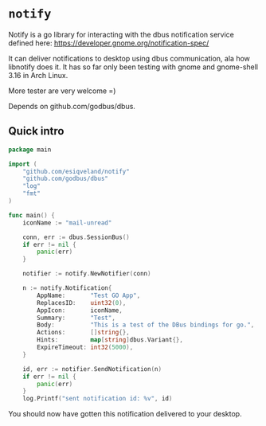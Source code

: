 # `notify`

Notify is a go library for interacting with the dbus notification service defined here:
https://developer.gnome.org/notification-spec/

It can deliver notifications to desktop using dbus communication, ala how libnotify does it.
It has so far only been testing with gnome and gnome-shell 3.16 in Arch Linux. 

More tester are very welcome =)

Depends on github.com/godbus/dbus.

## Quick intro

```go
package main

import (
	"github.com/esiqveland/notify"
	"github.com/godbus/dbus"
	"log"
	"fmt"
)

func main() {
	iconName := "mail-unread"

	conn, err := dbus.SessionBus()
	if err != nil {
		panic(err)
	}

	notifier := notify.NewNotifier(conn)

	n := notify.Notification{
		AppName:       "Test GO App",
		ReplacesID:    uint32(0),
		AppIcon:       iconName,
		Summary:       "Test",
		Body:          "This is a test of the DBus bindings for go.",
		Actions:       []string{},
		Hints:         map[string]dbus.Variant{},
		ExpireTimeout: int32(5000),
	}

	id, err := notifier.SendNotification(n)
	if err != nil {
		panic(err)
	}
	log.Printf("sent notification id: %v", id)
```

You should now have gotten this notification delivered to your desktop.
